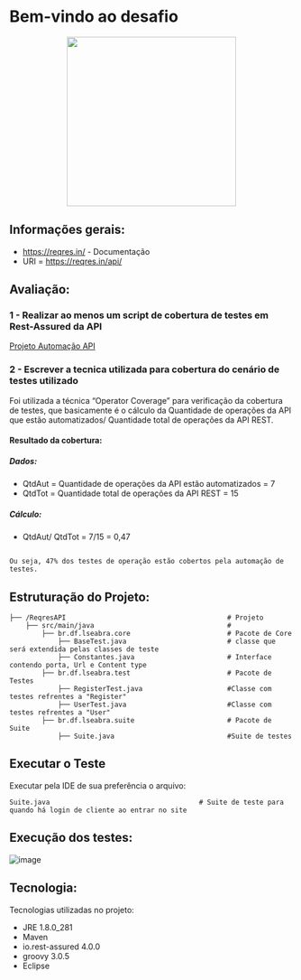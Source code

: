# Bem-vindo ao desafio

<div align="center">
  <img src="https://credenciamentodigital.getnet.com.br/assets/img/269c8ccd8dca4060be3846282431968f.png" width="300px"/>
</div>

## Informações gerais:

* https://reqres.in/ - Documentação
* URI = https://reqres.in/api/

## Avaliação:
### 1 - Realizar ao menos um script de cobertura de testes em Rest-Assured da API 
[Projeto Automação API](https://github.com/LuisFelipeSeabra/prova_renner/tree/master/AutomationProject)


### 2 - Escrever a tecnica utilizada para cobertura do cenário de testes utilizado
Foi utilizada a técnica “Operator Coverage” para verificação da cobertura de testes, que basicamente é o cálculo da Quantidade de operações da API que estão automatizados/ Quantidade total de operações da API REST.

#### Resultado da cobertura:
##### Dados:
* QtdAut = Quantidade de operações da API estão automatizados = 7
* QtdTot = Quantidade total de operações da API REST = 15
##### Cálculo:
* QtdAut/ QtdTot = 7/15 = 0,47
```

Ou seja, 47% dos testes de operação estão cobertos pela automação de testes.

```

## Estruturação do Projeto:
```
├── /ReqresAPI                                        # Projeto                                                                                          
    ├── src/main/java                                 #                                                                                                         
        ├── br.df.lseabra.core                        # Pacote de Core                                                                                        
            ├── BaseTest.java                         # classe que será extendida pelas classes de teste
            ├── Constantes.java                       # Interface contendo porta, Url e Content type
        ├── br.df.lseabra.test                        # Pacote de Testes
            ├── RegisterTest.java                     #Classe com testes refrentes a "Register"
            ├── UserTest.java                         #Classe com testes refrentes a "User"
        ├── br.df.lseabra.suite                       # Pacote de Suite
            ├── Suite.java                            #Suite de testes
```
## Executar o Teste
Executar pela IDE de sua preferência o arquivo: 
```
Suite.java                                     # Suite de teste para quando há login de cliente ao entrar no site
```
## Execução dos testes:

![image](https://user-images.githubusercontent.com/49051123/116794905-26ac0480-aaa7-11eb-9c21-bf64ae2837b7.png)

## Tecnologia:

Tecnologias utilizadas no projeto:
  * JRE 1.8.0_281
  * Maven
  * io.rest-assured 4.0.0 
  * groovy 3.0.5
  * Eclipse
